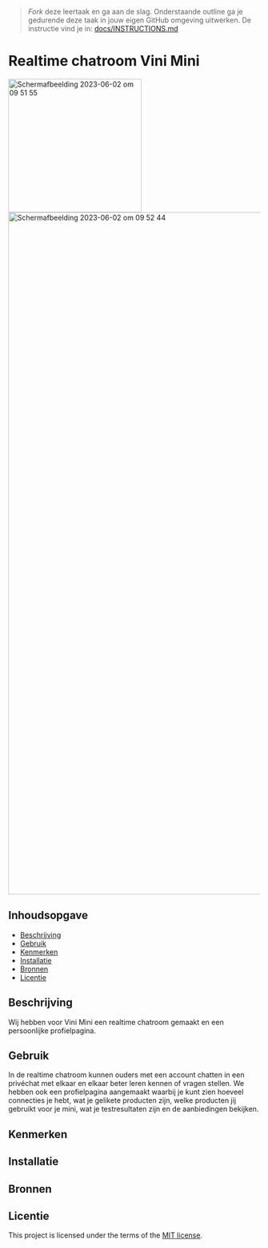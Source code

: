 > _Fork_ deze leertaak en ga aan de slag. Onderstaande outline ga je gedurende deze taak in jouw eigen GitHub omgeving uitwerken. De instructie vind je in: [docs/INSTRUCTIONS.md](docs/INSTRUCTIONS.md)

# Realtime chatroom Vini Mini
<!-- Geef je project een titel en schrijf in één zin wat het is -->
<img width="266" alt="Scherm­afbeelding 2023-06-02 om 09 51 55" src="https://github.com/Marwaxhello/connecting-people-realtime-web-app/assets/112861144/2ec66107-d016-4949-9100-e10fc8a11839">
<img width="1361" alt="Scherm­afbeelding 2023-06-02 om 09 52 44" src="https://github.com/Marwaxhello/connecting-people-realtime-web-app/assets/112861144/61aaeefc-44ff-4ade-a767-eedd36725415">

## Inhoudsopgave

  * [Beschrijving](#beschrijving)
  * [Gebruik](#gebruik)
  * [Kenmerken](#kenmerken)
  * [Installatie](#installatie)
  * [Bronnen](#bronnen)
  * [Licentie](#licentie)

## Beschrijving
Wij hebben voor Vini Mini een realtime chatroom gemaakt en een persoonlijke profielpagina. 

## Gebruik
In de realtime chatroom kunnen ouders met een account chatten in een privéchat met elkaar en elkaar beter leren kennen of vragen stellen. We hebben ook een profielpagina aangemaakt waarbij je kunt zien hoeveel connecties je hebt, wat je gelikete producten zijn, welke producten jij gebruikt voor je mini, wat je testresultaten zijn en de aanbiedingen bekijken. 

## Kenmerken
<!-- Bij Kenmerken staat welke technieken zijn gebruikt en hoe. Wat is de HTML structuur? Wat zijn de belangrijkste dingen in CSS? Wat is er met JS gedaan en hoe? Misschien heb je iets met NodeJS gedaan, of heb je een framwork of library gebruikt? -->

## Installatie
<!-- Bij Instalatie staat hoe een andere developer aan jouw repo kan werken -->

## Bronnen

## Licentie
This project is licensed under the terms of the [MIT license](./LICENSE).
